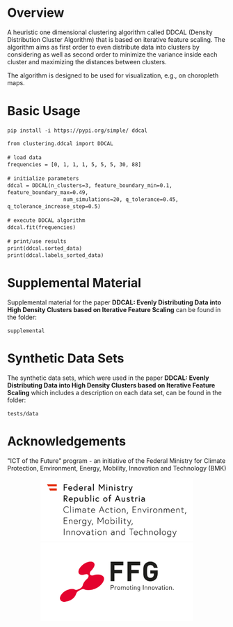 # Overview

A heuristic one dimensional clustering algorithm called DDCAL (Density Distribution Cluster Algorithm) that is based on iterative feature scaling.
The algorithm aims as first order to even distribute data into clusters by considering as well as second order to minimize the variance inside each cluster and maximizing the distances between clusters.

The algorithm is designed to be used for visualization, e.g., on choropleth maps.


# Basic Usage
```
pip install -i https://pypi.org/simple/ ddcal
```

```
from clustering.ddcal import DDCAL

# load data
frequencies = [0, 1, 1, 1, 5, 5, 5, 30, 88]

# initialize parameters
ddcal = DDCAL(n_clusters=3, feature_boundary_min=0.1, feature_boundary_max=0.49,
                  num_simulations=20, q_tolerance=0.45, q_tolerance_increase_step=0.5)

# execute DDCAL algorithm
ddcal.fit(frequencies)

# print/use results
print(ddcal.sorted_data)
print(ddcal.labels_sorted_data)
```

# Supplemental Material

Supplemental material for the paper **DDCAL: Evenly Distributing Data into High Density Clusters based on Iterative Feature Scaling** can be found in the folder:

```
supplemental
```

# Synthetic Data Sets

The synthetic data sets, which were used in the paper **DDCAL: Evenly Distributing Data into High Density Clusters based on Iterative Feature Scaling** which includes a description on each data set, can be found in the folder:

```
tests/data
```
# Acknowledgements
"ICT of the Future" program - an initiative of the Federal Ministry for Climate Protection, Environment, Energy, Mobility, Innovation and Technology (BMK)

<p align="center">
  <img src="https://github.com/luxmar/DDCAL/blob/main/images/BMK_Logo_EN.jpg?raw=true" width="350" title="hover text">
  <img src="https://github.com/luxmar/DDCAL/blob/main/images/FFG_Logo_EN_RGB_1000px.png?raw=true" width="350" alt="accessibility text">
</p>
